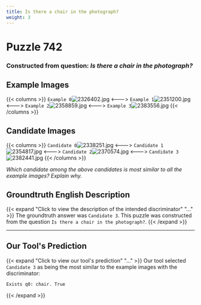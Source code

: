 ```yaml
---
title: Is there a chair in the photograph?
weight: 3
---
```


# Puzzle 742
### Constructed from question: _Is there a chair in the photograph?_


## Example Images
{{< columns >}}
`Example 0`![2326402.jpg](/gqa_images/2326402.jpg)
<--->
`Example 1`![2351200.jpg](/gqa_images/2351200.jpg)
<--->
`Example 2`![2358859.jpg](/gqa_images/2358859.jpg)
<--->
`Example 3`![2383556.jpg](/gqa_images/2383556.jpg)
{{< /columns >}}

## Candidate Images
{{< columns >}}
`Candidate 0`![2338251.jpg](/gqa_images/2338251.jpg)
<--->
`Candidate 1`![2354817.jpg](/gqa_images/2354817.jpg)
<--->
`Candidate 2`![2370574.jpg](/gqa_images/2370574.jpg)
<--->
`Candidate 3`![2382441.jpg](/gqa_images/2382441.jpg)
{{< /columns >}}

*Which candidate among the above candidates is most similar to all the example images? Explain why.*

## Groundtruth English Description

{{< expand "Click to view the description of the intended discriminator" "..." >}}
The groundtruth answer was `Candidate 3`. This puzzle was constructed from the question `Is there a chair in the photograph?`.
{{< /expand >}}

---

## Our Tool's Prediction

{{< expand "Click to view our tool's prediction" "..." >}}
Our tool selected `Candidate 3` as being the most similar to the example images with the discriminator:
```plaintext
Exists q0: chair. True
```
{{< /expand >}}
